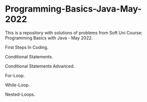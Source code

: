 # Programming-Basics-Java-May-2022
This is a repository with solutions of problems from Soft Uni Course: Programming Basics with Java - May 2022.

First Steps In Coding.

Conditional Statements.

Conditional Statements Advanced.

For-Loop.

While-Loop.

Nested-Loops.



